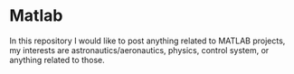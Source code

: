 # Matlab
In this repository I would like to post anything related to MATLAB projects, my interests are astronautics/aeronautics, physics, control system, or anything related to those.
